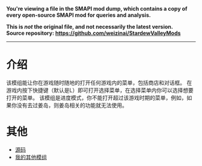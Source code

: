 **You're viewing a file in the SMAPI mod dump, which contains a copy of every open-source SMAPI mod
for queries and analysis.**

**This is _not_ the original file, and not necessarily the latest version.**  
**Source repository: https://github.com/weizinai/StardewValleyMods**

----

# 介绍

该模组能让你在游戏随时随地的打开任何游戏内的菜单，包括商店和对话框。
在游戏内按下快捷键（默认是L）即可打开选择菜单，在选择菜单内你可以选择想要打开的菜单。
该模组是进度模式，你不能打开超过该游戏时期的菜单，例如，如果你没有去过姜岛，则姜岛相关的功能就无法使用。

# 其他

- [源码](https://github.com/weizinai/StardewValleyMods)
- [我的其他模组](https://next.nexusmods.com/profile/weizinai/mods?gameId=1303)